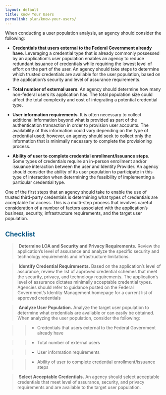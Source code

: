```yaml
---
layout: default
title: Know Your Users
permalink: plan/know-your-users/
---
```

When conducting a user population analysis, an agency should consider the
following:

- **Credentials that users external to the Federal Government already have**. Leveraging
a credential type that is already commonly possessed by an application‘s user population
enables an agency to reduce redundant issuance of credentials while requiring the lowest
level of effort on the part of the user. An agency should take steps to determine which
trusted credentials are available for the user population, based on the application‘s
security and level of assurance requirements.

- **Total number of external users**. An agency should determine how many non-federal
users its application has. The total population size could affect the total complexity and
cost of integrating a potential credential type.

- **User information requirements**. It is often necessary to
collect additional information beyond what is provided as part of the authentication
transaction in order to provision user accounts. The availability of this information could
vary depending on the type of credential used; however, an agency should seek to collect
only the information that is minimally necessary to complete the provisioning process.

- **Ability of user to complete credential enrollment/issuance steps**. Some types of
credentials require an in-person enrollment and/or issuance interaction between the user
and Identity Provider. An agency should consider the ability of its user population to
participate in this type of interaction when determining the feasibility of implementing a
particular credential type.

One of the first steps that an agency should take to enable the use of trusted third-party credentials is determining what types of credentials are acceptable for access. This is a multi-step process that involves careful consideration of a number of factors associated with the application’s business, security, infrastructure requirements, and the target user population.

## <span style="color: #0C5C89">**Checklist**</span>

> <i class="fa fa-check-square-o"></i> &nbsp;**Determine LOA and Security and Privacy Requirements.** Review the application’s level of assurance and analyze the specific security and technology requirements and infrastructure limitations.

> <i class="fa fa-check-square-o"></i> &nbsp;**Identify Credential Requirements.** Based on the application’s level of assurance, review the list of approved credential schemes that meet the security, privacy, and technology requirements. The application’s level of assurance dictates minimally acceptable credential types. Agencies should refer to guidance posted on the Federal Government’s Identity Management homepage for a current list of approved credentials

> <i class="fa fa-check-square-o"></i> &nbsp;**Analyze User Population.** Analyze the target user population to determine what credentials are available or can easily be obtained. When analyzing the user population, consider the following:

>> * Credentials that users external to the Federal Government already have 

>> * Total number of external users 

>> * User information requirements 

>> * Ability of user to complete credential enrollment/issuance steps

> <i class="fa fa-check-square-o"></i> &nbsp;**Select Acceptable Credentials.** An agency should select acceptable credentials that meet level of assurance, security, and privacy requirements and are available to the target user population.










































